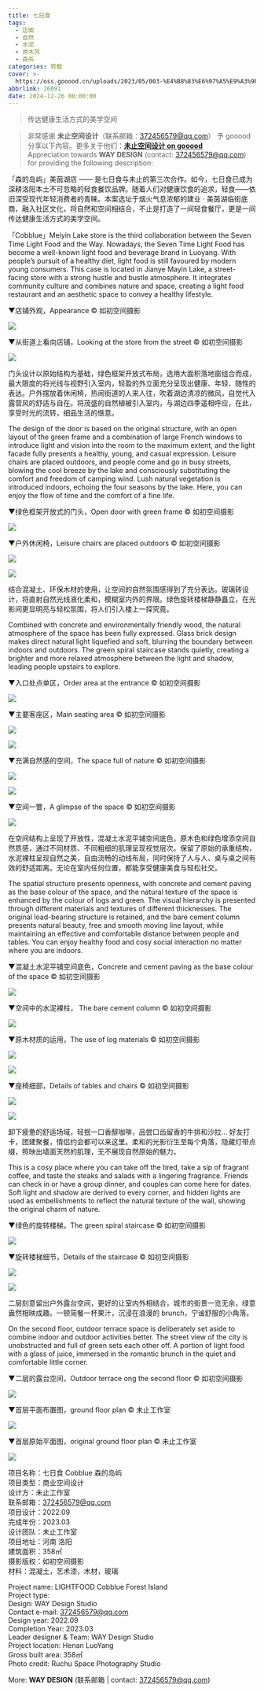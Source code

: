 ```yaml
---
title: 七日食
tags:
  - 店面
  - 自然
  - 水泥
  - 原木风
  - 森系
categories: 转载
cover: >-
  https://oss.gooood.cn/uploads/2023/05/003-%E4%B8%83%E6%97%A5%E9%A3%9FCobblue-%E6%A3%AE%E7%9A%84%E5%B2%9B%E5%B1%BF-%E6%9C%AA%E6%AD%A2%E5%B7%A5%E4%BD%9C%E5%AE%A4-960x745.jpg
abbrlink: 26091
date: 2024-12-26 00:00:00
---
```


> 传达健康生活方式的美学空间

> 非常感谢 **未止空间设计**（联系邮箱：[372456579@qq.com](mailto:372456579@qq.com)） 予 gooood 分享以下内容。更多关于他们：**[未止空间设计 on gooood](https://www.gooood.cn/company/way-design)**  
> Appreciation towards **WAY DESIGN** (contact: [372456579@qq.com](mailto:372456579@qq.com)) for providing the following description:

「森的岛屿」美茵湖店 —— 是七日食与未止的第三次合作。如今，七日食已成为深耕洛阳本土不可忽略的轻食餐饮品牌。随着人们对健康饮食的追求，轻食——依旧深受现代年轻消费者的青睐。本案选址于烟火气息浓郁的建业 · 美茵湖临街底商，融入社区文化，将自然和空间相结合，不止是打造了一间轻食餐厅，更是一间传达健康生活方式的美学空间。

「Cobblue」Meiyin Lake store is the third collaboration between the Seven Time Light Food and the Way. Nowadays, the Seven Time Light Food has become a well-known light food and beverage brand in Luoyang. With people’s pursuit of a healthy diet, light food is still favoured by modern young consumers. This case is located in Jianye Mayin Lake, a street-facing store with a strong hustle and bustle atmosphere. It integrates community culture and combines nature and space, creating a light food restaurant and an aesthetic space to convey a healthy lifestyle.

▼店铺外观，Appearance © 如初空间摄影

![](https://cdn.jsdelivr.net/gh/orangewoker/img/img/004-%25E4%25B8%2583%25E6%2597%25A5%25E9%25A3%259FCobblue-%25E6%25A3%25AE%25E7%259A%2584%25E5%25B2%259B%25E5%25B1%25BF-%25E6%259C%25AA%25E6%25AD%25A2%25E5%25B7%25A5%25E4%25BD%259C%25E5%25AE%25A4-960x690.jpg)

▼从街道上看向店铺，Looking at the store from the street © 如初空间摄影

![](https://cdn.jsdelivr.net/gh/orangewoker/img/img/003-%25E4%25B8%2583%25E6%2597%25A5%25E9%25A3%259FCobblue-%25E6%25A3%25AE%25E7%259A%2584%25E5%25B2%259B%25E5%25B1%25BF-%25E6%259C%25AA%25E6%25AD%25A2%25E5%25B7%25A5%25E4%25BD%259C%25E5%25AE%25A4-960x745.jpg)

门头设计以原始结构为基础，绿色框架开放式布局，选用大面积落地窗组合而成，最大限度的将光线与视野引入室内，轻盈的外立面充分呈现出健康、年轻、随性的表达。户外摆放着休闲椅，热闹街道的人来人往，吹着湖边清凉的微风，自觉代入露营风的舒适与自在。将茂盛的自然植被引入室内，与湖边四季遥相呼应，在此，享受时光的流转，细品生活的惬意。

The design of the door is based on the original structure, with an open layout of the green frame and a combination of large French windows to introduce light and vision into the room to the maximum extent, and the light facade fully presents a healthy, young, and casual expression. Leisure chairs are placed outdoors, and people come and go in busy streets, blowing the cool breeze by the lake and consciously substituting the comfort and freedom of camping wind. Lush natural vegetation is introduced indoors, echoing the four seasons by the lake. Here, you can enjoy the flow of time and the comfort of a fine life.

▼绿色框架开放式的门头，Open door with green frame © 如初空间摄影

![](https://cdn.jsdelivr.net/gh/orangewoker/img/img/005-%25E4%25B8%2583%25E6%2597%25A5%25E9%25A3%259FCobblue-%25E6%25A3%25AE%25E7%259A%2584%25E5%25B2%259B%25E5%25B1%25BF-%25E6%259C%25AA%25E6%25AD%25A2%25E5%25B7%25A5%25E4%25BD%259C%25E5%25AE%25A4-960x1439.jpg)

▼户外休闲椅，Leisure chairs are placed outdoors © 如初空间摄影

![](https://cdn.jsdelivr.net/gh/orangewoker/img/img/006-%25E4%25B8%2583%25E6%2597%25A5%25E9%25A3%259FCobblue-%25E6%25A3%25AE%25E7%259A%2584%25E5%25B2%259B%25E5%25B1%25BF-%25E6%259C%25AA%25E6%25AD%25A2%25E5%25B7%25A5%25E4%25BD%259C%25E5%25AE%25A4-960x1439.jpg)

![](https://cdn.jsdelivr.net/gh/orangewoker/img/img/007-%25E4%25B8%2583%25E6%2597%25A5%25E9%25A3%259FCobblue-%25E6%25A3%25AE%25E7%259A%2584%25E5%25B2%259B%25E5%25B1%25BF-%25E6%259C%25AA%25E6%25AD%25A2%25E5%25B7%25A5%25E4%25BD%259C%25E5%25AE%25A4-960x1439.jpg)

结合混凝土、环保木材的使用，让空间的自然氛围感得到了充分表达。玻璃砖设计，将直射自然光线液化柔和，模糊室内外的界限。绿色旋转楼梯静静矗立，在光影间更显明亮与轻松氛围，将人们引入楼上一探究竟。

Combined with concrete and environmentally friendly wood, the natural atmosphere of the space has been fully expressed. Glass brick design makes direct natural light liquefied and soft, blurring the boundary between indoors and outdoors. The green spiral staircase stands quietly, creating a brighter and more relaxed atmosphere between the light and shadow, leading people upstairs to explore.

▼入口处点单区，Order area at the entrance © 如初空间摄影

![](https://cdn.jsdelivr.net/gh/orangewoker/img/img/028-%25E4%25B8%2583%25E6%2597%25A5%25E9%25A3%259FCobblue-%25E6%25A3%25AE%25E7%259A%2584%25E5%25B2%259B%25E5%25B1%25BF-%25E6%259C%25AA%25E6%25AD%25A2%25E5%25B7%25A5%25E4%25BD%259C%25E5%25AE%25A4-960x640.jpg)

▼主要客座区，Main seating area © 如初空间摄影

![](https://cdn.jsdelivr.net/gh/orangewoker/img/img/016-%25E4%25B8%2583%25E6%2597%25A5%25E9%25A3%259FCobblue-%25E6%25A3%25AE%25E7%259A%2584%25E5%25B2%259B%25E5%25B1%25BF-%25E6%259C%25AA%25E6%25AD%25A2%25E5%25B7%25A5%25E4%25BD%259C%25E5%25AE%25A4-960x640.jpg)

![](https://cdn.jsdelivr.net/gh/orangewoker/img/img/030-%25E4%25B8%2583%25E6%2597%25A5%25E9%25A3%259FCobblue-%25E6%25A3%25AE%25E7%259A%2584%25E5%25B2%259B%25E5%25B1%25BF-%25E6%259C%25AA%25E6%25AD%25A2%25E5%25B7%25A5%25E4%25BD%259C%25E5%25AE%25A4-960x640.jpg)

▼充满自然感的空间，The space full of nature © 如初空间摄影

![](https://cdn.jsdelivr.net/gh/orangewoker/img/img/010-%25E4%25B8%2583%25E6%2597%25A5%25E9%25A3%259FCobblue-%25E6%25A3%25AE%25E7%259A%2584%25E5%25B2%259B%25E5%25B1%25BF-%25E6%259C%25AA%25E6%25AD%25A2%25E5%25B7%25A5%25E4%25BD%259C%25E5%25AE%25A4-960x1439.jpg)

![](https://cdn.jsdelivr.net/gh/orangewoker/img/img/014-%25E4%25B8%2583%25E6%2597%25A5%25E9%25A3%259FCobblue-%25E6%25A3%25AE%25E7%259A%2584%25E5%25B2%259B%25E5%25B1%25BF-%25E6%259C%25AA%25E6%25AD%25A2%25E5%25B7%25A5%25E4%25BD%259C%25E5%25AE%25A4-960x1439.jpg)

▼空间一瞥，A glimpse of the space © 如初空间摄影

![](https://cdn.jsdelivr.net/gh/orangewoker/img/img/015-%25E4%25B8%2583%25E6%2597%25A5%25E9%25A3%259FCobblue-%25E6%25A3%25AE%25E7%259A%2584%25E5%25B2%259B%25E5%25B1%25BF-%25E6%259C%25AA%25E6%25AD%25A2%25E5%25B7%25A5%25E4%25BD%259C%25E5%25AE%25A4-960x640.jpg)

在空间结构上呈现了开放性，混凝土水泥平铺空间底色，原木色和绿色增添空间自然质感，通过不同材质、不同粗细的肌理呈现视觉层次。保留了原始的承重结构，水泥裸柱呈现自然之美，自由流畅的动线布局，同时保持了人与人、桌与桌之间有效的舒适距离。无论在室内任何位置，都能享受健康美食与轻松社交。

The spatial structure presents openness, with concrete and cement paving as the base colour of the space, and the natural texture of the space is enhanced by the colour of logs and green. The visual hierarchy is presented through different materials and textures of different thicknesses. The original load-bearing structure is retained, and the bare cement column presents natural beauty, free and smooth moving line layout, while maintaining an effective and comfortable distance between people and tables. You can enjoy healthy food and cosy social interaction no matter where you are indoors.

▼混凝土水泥平铺空间底色，Concrete and cement paving as the base colour of the space © 如初空间摄影

![](https://cdn.jsdelivr.net/gh/orangewoker/img/img/029-%25E4%25B8%2583%25E6%2597%25A5%25E9%25A3%259FCobblue-%25E6%25A3%25AE%25E7%259A%2584%25E5%25B2%259B%25E5%25B1%25BF-%25E6%259C%25AA%25E6%25AD%25A2%25E5%25B7%25A5%25E4%25BD%259C%25E5%25AE%25A4-960x1384.jpg)

▼空间中的水泥裸柱， The bare cement column © 如初空间摄影

![](https://cdn.jsdelivr.net/gh/orangewoker/img/img/017-%25E4%25B8%2583%25E6%2597%25A5%25E9%25A3%259FCobblue-%25E6%25A3%25AE%25E7%259A%2584%25E5%25B2%259B%25E5%25B1%25BF-%25E6%259C%25AA%25E6%25AD%25A2%25E5%25B7%25A5%25E4%25BD%259C%25E5%25AE%25A4-960x1200.jpg)

▼原木材质的运用，The use of log materials © 如初空间摄影

![](https://cdn.jsdelivr.net/gh/orangewoker/img/img/035-%25E4%25B8%2583%25E6%2597%25A5%25E9%25A3%259FCobblue-%25E6%25A3%25AE%25E7%259A%2584%25E5%25B2%259B%25E5%25B1%25BF-%25E6%259C%25AA%25E6%25AD%25A2%25E5%25B7%25A5%25E4%25BD%259C%25E5%25AE%25A4-%25E6%258B%25B7%25E8%25B4%259D-960x1433.jpg)

![](https://cdn.jsdelivr.net/gh/orangewoker/img/img/011-%25E4%25B8%2583%25E6%2597%25A5%25E9%25A3%259FCobblue-%25E6%25A3%25AE%25E7%259A%2584%25E5%25B2%259B%25E5%25B1%25BF-%25E6%259C%25AA%25E6%25AD%25A2%25E5%25B7%25A5%25E4%25BD%259C%25E5%25AE%25A4-960x1433.jpg)

▼座椅细部，Details of tables and chairs © 如初空间摄影

![](https://cdn.jsdelivr.net/gh/orangewoker/img/img/034-%25E4%25B8%2583%25E6%2597%25A5%25E9%25A3%259FCobblue-%25E6%25A3%25AE%25E7%259A%2584%25E5%25B2%259B%25E5%25B1%25BF-%25E6%259C%25AA%25E6%25AD%25A2%25E5%25B7%25A5%25E4%25BD%259C%25E5%25AE%25A4-%25E6%258B%25B7%25E8%25B4%259D-960x1439.jpg)

![](https://cdn.jsdelivr.net/gh/orangewoker/img/img/027-%25E4%25B8%2583%25E6%2597%25A5%25E9%25A3%259FCobblue-%25E6%25A3%25AE%25E7%259A%2584%25E5%25B2%259B%25E5%25B1%25BF-%25E6%259C%25AA%25E6%25AD%25A2%25E5%25B7%25A5%25E4%25BD%259C%25E5%25AE%25A4-960x1439.jpg)

卸下疲惫的舒适场域，轻抿一口香醇咖啡，品尝口齿留香的牛排和沙拉… 好友打卡，团建聚餐，情侣约会都可以来这里。柔和的光影衍生至每个角落，隐藏灯带点缀，照映出墙面天然的肌理，无不展现自然原始的魅力。

This is a cosy place where you can take off the tired, take a sip of fragrant coffee, and taste the steaks and salads with a lingering fragrance. Friends can check in or have a group dinner, and couples can come here for dates. Soft light and shadow are derived to every corner, and hidden lights are used as embellishments to reflect the natural texture of the wall, showing the original charm of nature.

▼绿色的旋转楼梯，The green spiral staircase © 如初空间摄影

![](https://cdn.jsdelivr.net/gh/orangewoker/img/img/018-%25E4%25B8%2583%25E6%2597%25A5%25E9%25A3%259FCobblue-%25E6%25A3%25AE%25E7%259A%2584%25E5%25B2%259B%25E5%25B1%25BF-%25E6%259C%25AA%25E6%25AD%25A2%25E5%25B7%25A5%25E4%25BD%259C%25E5%25AE%25A4-960x1439.jpg)

▼旋转楼梯细节，Details of the staircase © 如初空间摄影

![](https://cdn.jsdelivr.net/gh/orangewoker/img/img/019-%25E4%25B8%2583%25E6%2597%25A5%25E9%25A3%259FCobblue-%25E6%25A3%25AE%25E7%259A%2584%25E5%25B2%259B%25E5%25B1%25BF-%25E6%259C%25AA%25E6%25AD%25A2%25E5%25B7%25A5%25E4%25BD%259C%25E5%25AE%25A4-960x1439.jpg)

![](https://cdn.jsdelivr.net/gh/orangewoker/img/img/021-%25E4%25B8%2583%25E6%2597%25A5%25E9%25A3%259FCobblue-%25E6%25A3%25AE%25E7%259A%2584%25E5%25B2%259B%25E5%25B1%25BF-%25E6%259C%25AA%25E6%25AD%25A2%25E5%25B7%25A5%25E4%25BD%259C%25E5%25AE%25A4-960x1439.jpg)

二层刻意留出户外露台空间，更好的让室内外相结合，城市的街景一览无余，绿意盎然相映成趣。一顿简餐一杯果汁，沉浸在浪漫的 brunch，宁谧舒服的小角落。

On the second floor, outdoor terrace space is deliberately set aside to combine indoor and outdoor activities better. The street view of the city is unobstructed and full of green sets each other off. A portion of light food with a glass of juice, immersed in the romantic brunch in the quiet and comfortable little corner.

▼二层的露台空间，Outdoor terrace ong the second floor © 如初空间摄影

![](https://cdn.jsdelivr.net/gh/orangewoker/img/img/020-%25E4%25B8%2583%25E6%2597%25A5%25E9%25A3%259FCobblue-%25E6%25A3%25AE%25E7%259A%2584%25E5%25B2%259B%25E5%25B1%25BF-%25E6%259C%25AA%25E6%25AD%25A2%25E5%25B7%25A5%25E4%25BD%259C%25E5%25AE%25A4-960x1429.jpg)

▼首层平面布置图，ground floor plan © 未止工作室

![](https://cdn.jsdelivr.net/gh/orangewoker/img/img/001-%25E4%25B8%2583%25E6%2597%25A5%25E9%25A3%259FCobblue-%25E6%25A3%25AE%25E7%259A%2584%25E5%25B2%259B%25E5%25B1%25BF-%25E6%259C%25AA%25E6%25AD%25A2%25E5%25B7%25A5%25E4%25BD%259C%25E5%25AE%25A4-960x584.jpg)

▼首层原始平面图，original ground floor plan © 未止工作室

![](https://cdn.jsdelivr.net/gh/orangewoker/img/img/002-%25E4%25B8%2583%25E6%2597%25A5%25E9%25A3%259FCobblue-%25E6%25A3%25AE%25E7%259A%2584%25E5%25B2%259B%25E5%25B1%25BF-%25E6%259C%25AA%25E6%25AD%25A2%25E5%25B7%25A5%25E4%25BD%259C%25E5%25AE%25A4-960x575.jpg)

项目名称：七日食 Cobblue 森的岛屿  
项目类型：商业空间设计  
设计方：未止工作室  
联系邮箱：372456579@qq.com  
项目设计：2022.09  
完成年份：2023.03  
设计团队：未止工作室  
项目地址：河南 洛阳  
建筑面积：358㎡  
摄影版权：如初空间摄影  
材料：混凝土，艺术漆，木材，玻璃

Project name: LIGHTFOOD Cobblue Forest Island  
Project type:  
Design: WAY Design Studio  
Contact e-mail: 372456579@qq.com  
Design year: 2022.09  
Completion Year: 2023.03  
Leader designer & Team: WAY Design Studio  
Project location: Henan LuoYang  
Gross built area: 358㎡  
Photo credit: Ruchu Space Photography Studio

More: **WAY DESIGN** (联系邮箱 | contact: [372456579@qq.com](mailto:372456579@qq.com))